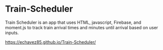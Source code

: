 # Train-Scheduler

Train Scheduler is an app that uses HTML, javascript, Firebase, and moment.js to track train arrival times and minutes until arrival based on user inputs.

https://echavez85.github.io/Train-Scheduler/